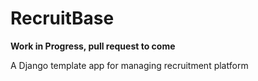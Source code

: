 # RecruitBase

**Work in Progress, pull request to come**

A Django template app for managing recruitment platform  
